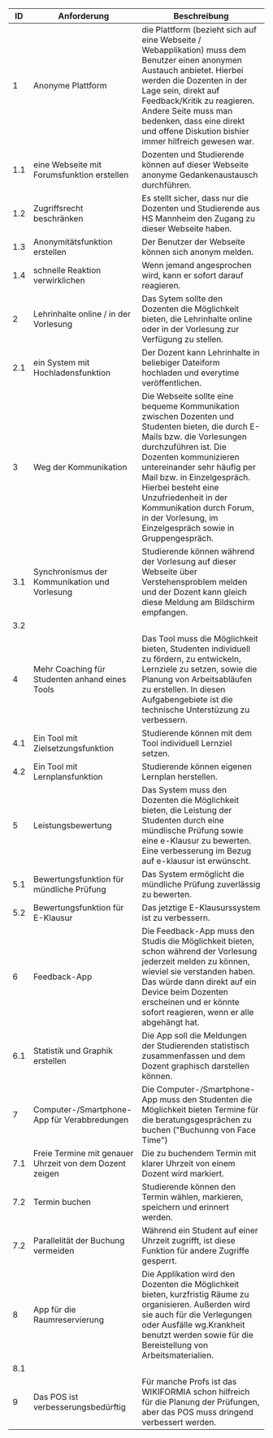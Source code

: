  ID | Anforderung | Beschreibung |
----|--------------|-------|
 1| Anonyme Plattform  | die Plattform (bezieht sich auf eine Webseite / Webapplikation) muss dem Benutzer einen anonymen Austauch anbietet. Hierbei werden die Dozenten in der Lage sein, direkt auf Feedback/Kritik zu reagieren. Andere Seite muss man bedenken, dass eine direkt und offene  Diskution bishier immer hilfreich gewesen war. |
 1.1| eine Webseite mit Forumsfunktion erstellen | Dozenten und Studierende können auf dieser Webseite anonyme Gedankenaustausch durchführen.|
 1.2| Zugriffsrecht beschränken| Es stellt sicher, dass nur die Dozenten und Studierende aus HS Mannheim den Zugang zu dieser Webseite haben.|
 1.3| Anonymitätsfunktion erstellen | Der Benutzer der Webseite können sich anonym melden.|
 1.4| schnelle Reaktion verwirklichen | Wenn jemand angesprochen wird, kann er sofort darauf reagieren.|
 2| Lehrinhalte online / in der Vorlesung | Das Sytem sollte den Dozenten die Möglichkeit bieten, die Lehrinhalte online oder in der Vorlesung zur Verfügung zu stellen. |
 2.1| ein System mit Hochladensfunktion | Der Dozent kann Lehrinhalte in beliebiger Dateiform hochladen und everytime veröffentlichen.|
 3| Weg der Kommunikation  | Die Webseite sollte eine bequeme Kommunikation zwischen Dozenten und Studenten bieten, die durch E-Mails bzw. die Vorlesungen durchzuführen ist. Die Dozenten kommunizieren untereinander sehr  häufig per Mail bzw. in Einzelgespräch. Hierbei besteht eine Unzufriedenheit in der Kommunikation durch Forum, in der Vorlesung, im Einzelgespräch sowie in Gruppengespräch. | 
 3.1| Synchronismus der Kommunikation und Vorlesung | Studierende können während der Vorlesung auf dieser Webseite über Verstehensproblem melden und der Dozent kann gleich diese Meldung am Bildschirm empfangen.|
 3.2|
 4| Mehr Coaching für Studenten anhand eines Tools | Das Tool muss die Möglichkeit bieten, Studenten individuell zu fördern, zu entwickeln, Lernziele zu setzen, sowie die Planung von Arbeitsabläufen zu erstellen. In diesen Aufgabengebiete ist die technische Unterstüzung zu verbessern. |
 4.1| Ein Tool mit Zielsetzungsfunktion | Studierende können mit dem Tool individuell Lernziel setzen.|
 4.2| Ein Tool mit Lernplansfunktion | Studierende können eigenen Lernplan herstellen.|
 5| Leistungsbewertung | Das System muss den Dozenten die Möglichkeit bieten, die Leistung der Studenten durch eine mündlische Prüfung sowie eine e-Klausur zu bewerten. Eine verbesserung im Bezug auf e-klausur ist erwünscht.|
 5.1| Bewertungsfunktion für mündliche Prüfung | Das System ermöglicht die mündliche Prüfung zuverlässig zu bewerten.|
 5.2| Bewertungsfunktion für E-Klausur | Das jetztige E-Klausurssystem ist zu verbessern.|
 6| Feedback-App | Die Feedback-App muss den Studis die Möglichkeit bieten, schon während der Vorlesung jederzeit melden zu können, wieviel sie verstanden haben. Das würde dann direkt auf ein Device beim Dozenten erscheinen und er könnte sofort reagieren, wenn er alle abgehängt hat. |
 6.1|Statistik und Graphik erstellen| Die App soll die Meldungen der Studierenden statistisch zusammenfassen und dem Dozent graphisch darstellen können.|
 7| Computer-/Smartphone-App für Verabbredungen | Die Computer-/Smartphone-App muss den Studenten die Möglichkeit bieten Termine für die beratungsgesprächen zu buchen ("Buchunng von Face Time") |
 7.1| Freie Termine mit genauer Uhrzeit von dem Dozent zeigen | Die zu buchendem Termin mit klarer Uhrzeit von einem Dozent wird markiert.|
 7.2| Termin buchen | Studierende können den Termin wählen, markieren, speichern und erinnert werden.|
 7.2| Parallelität der Buchung vermeiden | Während ein Student auf einer Uhrzeit zugrifft, ist diese Funktion für andere Zugriffe gesperrt.|
 8| App für die Raumreservierung | Die Applikation wird den Dozenten die Möglichkeit bieten, kurzfristig  Räume zu organisieren. Außerden wird sie auch für die Verlegungen oder Ausfälle wg.Krankheit benutzt werden sowie für die Bereistellung von Arbeitsmaterialien. |
 8.1|
 9| Das POS ist verbesserungsbedürftig | Für manche Profs ist das WIKIFORMIA schon hilfreich für die Planung der Prüfungen, aber das POS muss dringend verbessert werden. |
 
